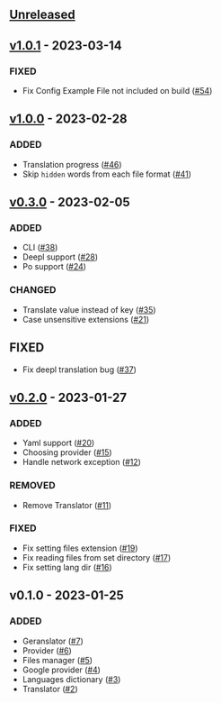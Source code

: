 ## [Unreleased](https://github.com/faissaloux/geranslator/compare/v1.0.1...main)

## [v1.0.1](https://github.com/faissaloux/termspark/compare/v1.0.0...v1.0.1) - 2023-03-14
### FIXED
- Fix Config Example File not included on build ([#54](https://github.com/faissaloux/geranslator/pull/54))

## [v1.0.0](https://github.com/faissaloux/termspark/compare/v0.3.0...v1.0.0) - 2023-02-28
### ADDED
- Translation progress ([#46](https://github.com/faissaloux/geranslator/pull/46))
- Skip `hidden` words from each file format ([#41](https://github.com/faissaloux/geranslator/pull/41))

## [v0.3.0](https://github.com/faissaloux/termspark/compare/v0.2.0...v0.3.0) - 2023-02-05
### ADDED
- CLI ([#38](https://github.com/faissaloux/geranslator/pull/38))
- Deepl support ([#28](https://github.com/faissaloux/geranslator/pull/28))
- Po support ([#24](https://github.com/faissaloux/geranslator/pull/24))
### CHANGED
- Translate value instead of key ([#35](https://github.com/faissaloux/geranslator/pull/35))
- Case unsensitive extensions ([#21](https://github.com/faissaloux/geranslator/pull/21))
## FIXED
- Fix deepl translation bug ([#37](https://github.com/faissaloux/geranslator/pull/37))

## [v0.2.0](https://github.com/faissaloux/termspark/compare/v0.1.0...v0.2.0) - 2023-01-27
### ADDED
- Yaml support ([#20](https://github.com/faissaloux/geranslator/pull/20))
- Choosing provider ([#15](https://github.com/faissaloux/geranslator/pull/15))
- Handle network exception ([#12](https://github.com/faissaloux/geranslator/pull/12))
### REMOVED
- Remove Translator ([#11](https://github.com/faissaloux/geranslator/pull/11))
### FIXED
- Fix setting files extension ([#19](https://github.com/faissaloux/geranslator/pull/19))
- Fix reading files from set directory ([#17](https://github.com/faissaloux/geranslator/pull/17))
- Fix setting lang dir ([#16](https://github.com/faissaloux/geranslator/pull/16))

## v0.1.0 - 2023-01-25
### ADDED
- Geranslator ([#7](https://github.com/faissaloux/geranslator/pull/7))
- Provider ([#6](https://github.com/faissaloux/geranslator/pull/6))
- Files manager ([#5](https://github.com/faissaloux/geranslator/pull/5))
- Google provider ([#4](https://github.com/faissaloux/geranslator/pull/4))
- Languages dictionary ([#3](https://github.com/faissaloux/geranslator/pull/3))
- Translator ([#2](https://github.com/faissaloux/geranslator/pull/2))
